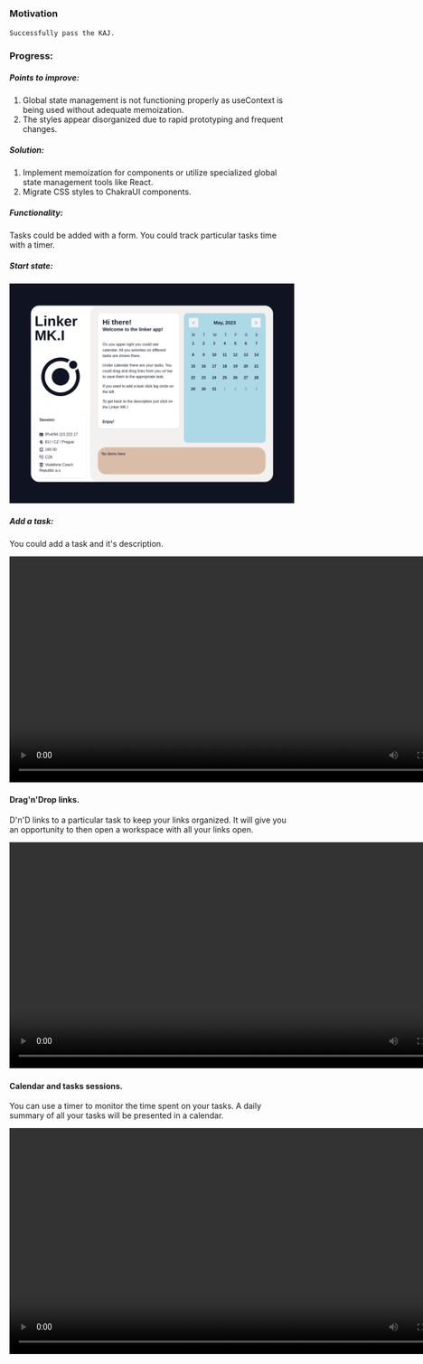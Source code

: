 ### Motivation

    Successfully pass the KAJ.

### Progress:

##### Points to improve:

<ol>
    <li>Global state management is not functioning properly as useContext is being used without adequate memoization. </li> 
    <li>The styles appear disorganized due to rapid prototyping and frequent changes.</li>
</ol>

##### Solution:

<ol>
    <li>Implement memoization for components or utilize specialized global state management tools like React.</li>
    <li>Migrate CSS styles to ChakraUI components.</li>
</ol>


##### Functionality:

Tasks could be added with a form. You could track particular tasks time with a timer.

##### Start state:

<img src="./public/start.png" width="800px">

##### Add a task:

You could add a task and it's description.

<video controls width="800"> 
    <source src="./public/addtask.webm" type="video/webm">
</video>

#### Drag'n'Drop links. 

D'n'D links to a particular task to keep your links organized.
It will give you an opportunity to then open a workspace with all your links open.

<video controls width="800"> 
    <source src="./public/draganddrop.webm" type="video/webm">
</video>

#### Calendar and tasks sessions.

You can use a timer to monitor the time spent on your tasks. 
A daily summary of all your tasks will be presented in a calendar.

<video controls width="800"> 
    <source src="./public/draganddrop.webm" type="video/webm">
</video>

